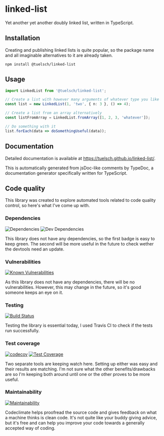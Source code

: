 # linked-list
Yet another yet another doubly linked list, written in TypeScript.

## Installation
Creating and publishing linked lists is quite popular, so the package name and all imaginable alternatives to it are already taken.

```shell
npm install @tuelsch/linked-list
```

## Usage
```ts
import LinkedList from '@tuelsch/linked-list';

// Create a list with however many arguments of whatever type you like
const list = new LinkedList(1, 'two', { n: 3 }, () => 4);

// Create a list from an array alternatively
const listFromArray = LinkedList.fromArray([1, 2, 3, 'whatever']);

// Do something with it
list.forEach(data => doSomethingUseful(data));
```

## Documentation
Detailed documentation is available at https://tuelsch.github.io/linked-list/.

This is automatically generated from jsDoc-like comments by TypeDoc, a documentation generator specifically written for TypeScript.

## Code quality
This library was created to explore automated tools related to code quality control, so here's what I've come up with.

### Dependencies
![Dependencies](https://david-dm.org/tuelsch/linked-list.svg)
![Dev Dependencies](https://david-dm.org/tuelsch/linked-list/dev-status.svg)

This library does not have any dependencies, so the first badge is easy to keep green. The second will be more useful in the future to check wether the devtools need an update.

### Vulnerabilities
[![Known Vulnerabilities](https://snyk.io/test/github/tuelsch/linked-list/badge.svg?targetFile=package.json)](https://snyk.io/test/github/tuelsch/linked-list?targetFile=package.json)

As this library does not have any dependencies, there will be no vulnerabilities. However, this may change in the future, so it's good someone keeps an eye on it.

### Testing
[![Build Status](https://travis-ci.com/tuelsch/linked-list.svg?branch=master)](https://travis-ci.com/tuelsch/linked-list)

Testing the library is essential today, I used Travis CI to check if the tests run successfully.

### Test coverage
[![codecov](https://codecov.io/gh/tuelsch/linked-list/branch/master/graph/badge.svg)](https://codecov.io/gh/tuelsch/linked-list)
[![Test Coverage](https://api.codeclimate.com/v1/badges/cf8d37f4c9775f1af2cd/test_coverage)](https://codeclimate.com/github/tuelsch/linked-list/test_coverage)

Two separate tools are keeping watch here. Setting up either was easy and their results are matching. I'm not sure what the other benefits/drawbacks are so I'm keeping both around until one or the other proves to be more useful.

### Maintainability
[![Maintainability](https://api.codeclimate.com/v1/badges/cf8d37f4c9775f1af2cd/maintainability)](https://codeclimate.com/github/tuelsch/linked-list/maintainability)

Codeclimate helps proofread the source code and gives feedback on what a machine thinks is clean code. It's not quite like your buddy giving advice, but it's free and can help you improve your code towards a generally accepted way of coding.
